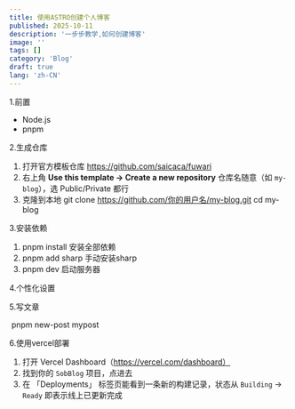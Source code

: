 ```yaml
---
title: 使用ASTRO创建个人博客
published: 2025-10-11
description: '一步步教学,如何创建博客'
image: ''
tags: []
category: 'Blog'
draft: true 
lang: 'zh-CN'
---
```


1.前置

- Node.js
- pnpm

2.生成仓库

1. 打开官方模板仓库
    https://github.com/saicaca/fuwari
2. 右上角 **Use this template → Create a new repository**
    仓库名随意（如 `my-blog`），选 Public/Private 都行
3. 克隆到本地
    git clone https://github.com/你的用户名/my-blog.git
    cd my-blog

3.安装依赖

1. pnpm install 安装全部依赖
2. pnpm add sharp 手动安装sharp
3. pnpm dev 启动服务器

4.个性化设置

5.写文章

​	pnpm new-post mypost

6.使用vercel部署

1. 打开 Vercel Dashboard（https://vercel.com/dashboard）
2. 找到你的 `SobBlog` 项目，点进去
3. 在 「Deployments」 标签页能看到一条新的构建记录，状态从
    `Building` → `Ready` 即表示线上已更新完成
